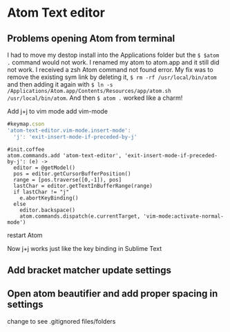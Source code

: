# Atom Text editor

## Problems opening Atom from terminal
I had to move my destop install into the Applications folder but the `$ $atom .` command would not work. I renamed my atom to atom.app and it still did not work. I received a zsh Atom command not found error. My fix was to remove the existing sym link by deleting it, `$ rm -rf /usr/local/bin/atom` and then adding it again with `$ ln -s /Applications/Atom.app/Contents/Resources/app/atom.sh /usr/local/bin/atom`. And then `$ atom .` worked like a charm!

Add j+j to vim mode
add vim-mode

```js
#keymap.cson
'atom-text-editor.vim-mode.insert-mode':
  'j': 'exit-insert-mode-if-preceded-by-j'
```

```
#init.coffee
atom.commands.add 'atom-text-editor', 'exit-insert-mode-if-preceded-by-j': (e) ->
  editor = @getModel()
  pos = editor.getCursorBufferPosition()
  range = [pos.traverse([0,-1]), pos]
  lastChar = editor.getTextInBufferRange(range)
  if lastChar != "j"
    e.abortKeyBinding()
  else
    editor.backspace()
    atom.commands.dispatch(e.currentTarget, 'vim-mode:activate-normal-mode')
```

restart Atom

Now j+j works just like the key binding in Sublime Text

## Add bracket matcher update settings
## Open atom beautifier and add proper spacing in settings
change to see .gitignored files/folders

